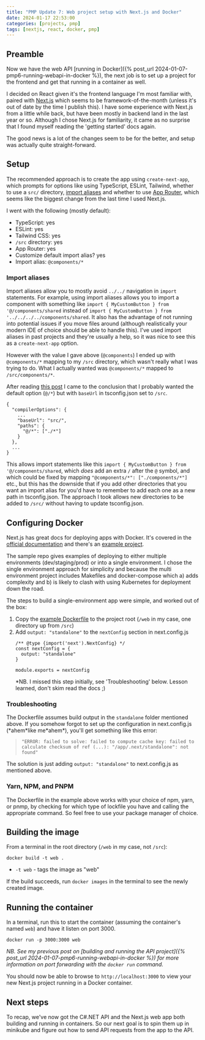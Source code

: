```yaml
---
title: "PMP Update 7: Web project setup with Next.js and Docker"
date: 2024-01-17 22:53:00
categories: [projects, pmp]
tags: [nextjs, react, docker, pmp]
---
```


## Preamble

Now we have the web API [running in Docker]({% post_url 2024-01-07-pmp6-running-webapi-in-docker %}), the next
job is to set up a project for the frontend and get that running in a container as well.

I decided on React given it's the frontend language I'm most familiar with, paired with [Next.js](https://nextjs.org/)
which seems to be framework-of-the-month (unless it's out of date by the time I publish this). I have some experience
with Next.js from a little while back, but have been mostly in backend land in the last year or so. Although I chose
Next.js for familiarity, it came as no surprise that I found myself reading the 'getting started' docs again.

The good news is a lot of the changes seem to be for the better, and setup was actually quite straight-forward.

## Setup

The recommended approach is to create the app using `create-next-app`, which prompts for options like using TypeScript, ESLint,
Tailwind, whether to use a `src/` directory, [import aliases](https://nextjs.org/docs/pages/building-your-application/configuring/absolute-imports-and-module-aliases)
and whether to use [App Router](https://nextjs.org/docs/app), which seems like the biggest change from the last
time I used Next.js.

I went with the following (mostly default):
 - TypeScript: yes
 - ESLint: yes
 - Tailwind CSS: yes
 - `/src` directory: yes
 - App Router: yes
 - Customize default import alias? yes
 - Import alias:  `@components/*`

### Import aliases

Import aliases allow you to mostly avoid `../../` navigation in `import` statements. For example, using
import aliases allows you to import a component with something like  `import { MyCustomButton } from '@/components/shared`
instead of `import { MyCustomButton } from '../../../../components/shared`. It also has the advantage of
not running into potential issues if you move files around (although realistically your modern IDE of choice
should be able to handle this). I've used import aliases in past projects and they're usually a help, so it
was nice to see this as a `create-next-app` option.

However with the value I gave above (`@components`) I ended up with `@components/*` mapping to my `/src` directory,
which wasn't really what I was trying to do. What I actually wanted was `@components/*` mapped to `/src/components/*`.

After reading [this post](https://dev.to/justindwyer6/what-import-alias-would-you-like-configured-51n4) I came to the
conclusion that I probably wanted the default option (`@/*`) but with `baseUrl` in tsconfig.json set to `/src`.

```
{
  "compilerOptions": {
    ...
    "baseUrl": "src/",
    "paths": {
      "@/*": ["./*"]
    }
  },
  ...
}
```

This allows import statements like this `import { MyCustomButton } from '@/components/shared`, which *does* add an extra `/`
after the `@` symbol, and which could be fixed by mapping `"@components/*": ["./components/*"]` 
etc., but this has the downside that if you add other directories that you want an import alias for you'd
have to remember to add each one as a new path in tsconfig.json. The approach I took allows new directories 
to be added to `/src/`  without having to update tsconfig.json.

## Configuring Docker

Next.js has great docs for deploying apps with Docker. It's covered in the [official documentation](https://nextjs.org/docs/pages/building-your-application/deploying#docker-image)
and there's an [example project](https://github.com/vercel/next.js/blob/canary/examples/with-docker).

The sample repo gives examples of deploying to either multiple environments (dev/staging/prod) or into a single environment.
I chose the single environment approach for simplicity and because the multi environment project includes Makefiles and
docker-compose which a) adds complexity and b) is likely to clash with using Kubernetes for deployment down the road.

The steps to build a single-environment app were simple, and worked out of the box:

 1. Copy the [example Dockerfile](https://github.com/vercel/next.js/blob/canary/examples/with-docker/Dockerfile) to the project root
    (`/web` in my case, one directory up from `/src`)
 2. Add `output: "standalone"` to the `nextConfig` section in next.config.js
    ```
    /** @type {import('next').NextConfig} */
    const nextConfig = {
      output: "standalone"
    }

    module.exports = nextConfig
    ```
    *NB. I missed this step initially, see 'Troubleshooting' below. Lesson learned, don't skim read the docs ;)

### Troubleshooting

The Dockerfile assumes build output in the `standalone` folder mentioned above. If you somehow forgot to set
up the configuration in next.config.js (\*ahem\*like me\*ahem\*), you'll get something like this error:

 > `"ERROR: failed to solve: failed to compute cache key: failed to calculate checksum of ref (...): "/app/.next/standalone": not found"`

The solution is just adding `output: "standalone"` to next.config.js as mentioned above.

### Yarn, NPM, and PNPM

The Dockerfile in the example above works with your choice of npm, yarn, or pnmp, by checking for which type of
lockfile you have and calling the appropriate command. So feel free to use your package manager of choice.

## Building the image

From a terminal in the root directory (`/web` in my case, not `/src`):

  ```
  docker build -t web .
  ```

 - `-t web` - tags the image as "web"

If the build succeeds, run `docker images` in the terminal to see the newly created image.

## Running the container

In a terminal, run this to start the container (assuming the container's named `web`) and have it listen
on port 3000.

```
docker run -p 3000:3000 web
```

*NB. See my previous post on [building and running the API project]({% post_url 2024-01-07-pmp6-running-webapi-in-docker %})
for more information on port forwarding with the `docker run` command.*

You should now be able to browse to `http://localhost:3000` to view your new Next.js project running in a
Docker container.

## Next steps

To recap, we've now got the C#.NET API and the Next.js web app both building and running in containers.
So our next goal is to spin them up in minikube and figure out how to send API requests from the app
to the API.
